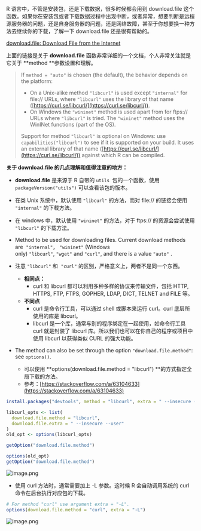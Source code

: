 R 语言中，不管是安装包，还是下载数据，很多时候都会用到 download.file 这个函数。如果你在安装包或者下载数据过程中出现中断，或者异常，想要判断是远程源服务器的问题，还是自身服务器的问题，还是网络故障，甚至于你想要换一种方法去继续你的下载，了解一下 download.file 还是很有帮助的。

[download.file: Download File from the Internet](https://rdrr.io/r/utils/download.file.html)

上面的链接是关于 **download.file** 函数非常详细的一个文档，个人非常关注就是它关于 **method **参数设置和理解。

> If `method = "auto"` is chosen (the default), the behavior depends on the platform:
>
> - On a Unix-alike method `"libcurl"` is used except `"internal"` for file:// URLs, where `"libcurl"` uses the library of that name ([https://curl.se/libcurl/](https://curl.se/libcurl/)).
> - On Windows the `"wininet"` method is used apart from for ftps:// URLs where `"libcurl"` is tried. The `"wininet"` method uses the WinINet functions (part of the OS).
>
> Support for method `"libcurl"` is optional on Windows: use `capabilities("libcurl")` to see if it is supported on your build. It uses an external library of that name ([https://curl.se/libcurl/](https://curl.se/libcurl/)) against which R can be compiled.

**关于 download.file 的几点理解和值得注意的地方：**

- **download.file** 是来源于 R 自带的 `utils`  包的一个函数，使用 `packageVersion("utils")` 可以查看该包的版本。

- 在类 Unix 系统中，默认使用 `"libcurl"` 的方法，而对 file:// 的链接会使用 `"internal"` 的下载方法。

- 在 windows 中，默认使用 `"wininet"` 的方法，对于 ftps:// 的资源会尝试使用 `"libcurl"` 的下载方法。

- Method to be used for downloading files. Current download methods are  `"internal"`， `"wininet"` (Windows only) `"libcurl"`, `"wget"` and `"curl"`, and there is a value `"auto"` .

- 注意 `"libcurl"` 和  `"curl"` 的区别，严格意义上，两者不是同一个东西。

  - **相同点：**
    - curl 和 libcurl 都可以利用多种多样的协议来传输文件，包括 HTTP, HTTPS, FTP, FTPS, GOPHER, LDAP, DICT, TELNET and FILE 等。
  - **不同点**
    - curl 是命令行工具，可以通过 shell 或脚本来运行 curl。curl 底层所使用的库是 libcurl。
    - libcurl 是一个库，通常与别的程序绑定在一起使用，如命令行工具 curl 就是封装了 libcurl 库。所以我们也可以在你自己的程序或项目中使用 libcurl 以获得类似 CURL 的强大功能。

- The method can also be set through the option `"download.file.method"`: see `options()`.

  - 可以使用 **options(download.file.method = "libcurl") **的方式指定全局下载的方法。
  - 参考：[https://stackoverflow.com/a/63104633](https://stackoverflow.com/a/63104633)

```r
install.packages("devtools", method = "libcurl", extra = " --insecure --user")

libcurl_opts <- list(
  download.file.method = "libcurl",
  download.file.extra = " --insecure --user"
)
old_opt <- options(libcurl_opts)

getOption("download.file.method")

options(old_opt)
getOption("download.file.method")
```

![image.png](https://cdn.nlark.com/yuque/0/2021/png/126032/1613807033791-8092b285-1e31-4986-b8da-fb9ba95b93e9.png#height=594&id=DVhwv&originHeight=594&originWidth=733&originalType=binary&ratio=1&rotation=0&showTitle=false&size=40990&status=done&style=none&title=&width=733)

- 使用 curl 方法时，通常需要加上 -L 参数。这时候 R 会自动调用系统的 curl 命令在后台执行对应包的下载。

```r
# For method "curl" use argument extra = "-L".
options(download.file.method = "curl", extra = "-L")
```

![image.png](https://cdn.nlark.com/yuque/0/2021/png/126032/1638842437727-d209131f-ed6a-414e-92ee-71de5c34df86.png#clientId=u2703e4dc-b89e-4&from=paste&height=300&id=u64a74635&originHeight=300&originWidth=1232&originalType=binary&ratio=1&rotation=0&showTitle=false&size=36908&status=done&style=none&taskId=u26e9765a-0522-4a67-8875-012dc0f2cb1&title=&width=1232)
